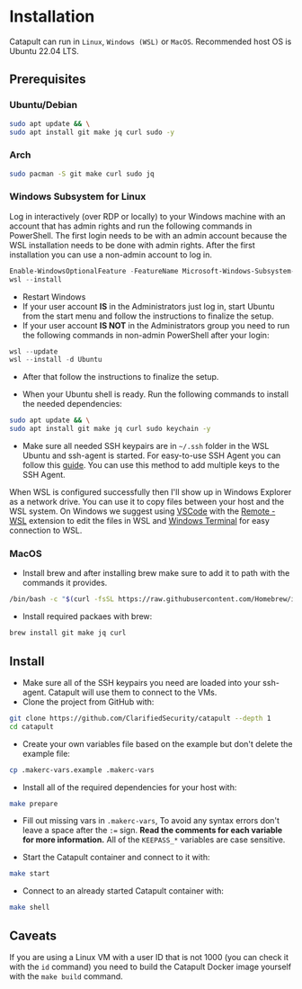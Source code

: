 # Installation

Catapult can run in `Linux`, `Windows (WSL)` or `MacOS`. Recommended host OS is Ubuntu 22.04 LTS.

## Prerequisites

### Ubuntu/Debian

```sh
sudo apt update && \
sudo apt install git make jq curl sudo -y
```

### Arch

```sh
sudo pacman -S git make curl sudo jq
```

### Windows Subsystem for Linux

Log in interactively (over RDP or locally) to your Windows machine with an account that has admin rights and run the following commands in PowerShell. The first login needs to be with an admin account because the WSL installation needs to be done with admin rights. After the first installation you can use a non-admin account to log in.

```powershell
Enable-WindowsOptionalFeature -FeatureName Microsoft-Windows-Subsystem-Linux -Online -NoRestart
wsl --install
```

- Restart Windows
- If your user account **IS** in the Administrators just log in, start Ubuntu from the start menu and follow the instructions to finalize the setup.
- If your user account **IS NOT** in the Administrators group you need to run the following commands in non-admin PowerShell after your login:

```powershell
wsl --update
wsl --install -d Ubuntu
```

- After that follow the instructions to finalize the setup.

- When your Ubuntu shell is ready. Run the following commands to install the needed dependencies:

```sh
sudo apt update && \
sudo apt install git make jq curl sudo keychain -y
```

- Make sure all needed SSH keypairs are in `~/.ssh` folder in the WSL Ubuntu and ssh-agent is started. For easy-to-use SSH Agent you can follow this [guide](https://esc.sh/blog/ssh-agent-windows10-wsl2/). You can use this method to add multiple keys to the SSH Agent.

When WSL is configured successfully then I'll show up in Windows Explorer as a network drive. You can use it to copy files between your host and the WSL system. On Windows we suggest using [VSCode](https://code.visualstudio.com/) with the [Remote - WSL](https://marketplace.visualstudio.com/items?itemName=ms-vscode-remote.remote-wsl) extension to edit the files in WSL and [Windows Terminal](https://learn.microsoft.com/en-us/windows/terminal/install) for easy connection to WSL.

### MacOS

- Install brew and after installing brew make sure to add it to path with the commands it provides.

```zsh
/bin/bash -c "$(curl -fsSL https://raw.githubusercontent.com/Homebrew/install/HEAD/install.sh)"
```

- Install required packaes with brew:

```zsh
brew install git make jq curl
```

## Install

- Make sure all of the SSH keypairs you need are loaded into your ssh-agent. Catapult will use them to connect to the VMs.
- Clone the project from GitHub with:

```sh
git clone https://github.com/ClarifiedSecurity/catapult --depth 1
cd catapult
```

- Create your own variables file based on the example but don't delete the example file:

```sh
cp .makerc-vars.example .makerc-vars
```

- Install all of the required dependencies for your host with:

```sh
make prepare
```

- Fill out missing vars in `.makerc-vars`, To avoid any syntax errors don't leave a space after the `:=` sign. **Read the comments for each variable for more information.** All of the `KEEPASS_*` variables are case sensitive.

- Start the Catapult container and connect to it with:

```sh
make start
```

- Connect to an already started Catapult container with:

```sh
make shell
```

## Caveats

If you are using a Linux VM with a user ID that is not 1000 (you can check it with the `id` command) you need to build the Catapult Docker image yourself with the `make build` command.

